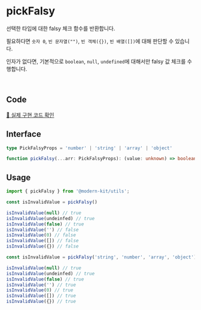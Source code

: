 # pickFalsy

선택한 타입에 대한 falsy 체크 함수를 반환합니다.

필요하다면 `숫자 0`, `빈 문자열("")`, `빈 객체({})`, `빈 배열([])`에 대해 판단할 수 있습니다.

인자가 없다면, 기본적으로 `boolean`, `null`, `undefined`에 대해서만 falsy 값 체크를 수행합니다.

<br />

## Code
[🔗 실제 구현 코드 확인](https://github.com/modern-agile-team/modern-kit/blob/main/packages/utils/src/string/serialize/index.ts)

## Interface
```ts title="typescript"
type PickFalsyProps = 'number' | 'string' | 'array' | 'object'

function pickFalsy(...arr: PickFalsyProps): (value: unknown) => boolean
```

## Usage
```ts title="typescript"
import { pickFalsy } from '@modern-kit/utils';

const isInvalidValue = pickFalsy()

isInvalidValue(null) // true
isInvalidValue(undeinfed) // true
isInvalidValue(false) // true
isInvalidValue('') // false
isInvalidValue(0) // false
isInvalidValue([]) // false
isInvalidValue({}) // false

const isInvalidValue = pickFalsy('string', 'number', 'array', 'object')

isInvalidValue(null) // true
isInvalidValue(undeinfed) // true
isInvalidValue(false) // true
isInvalidValue('') // true
isInvalidValue(0) // true
isInvalidValue([]) // true
isInvalidValue({}) // true
```